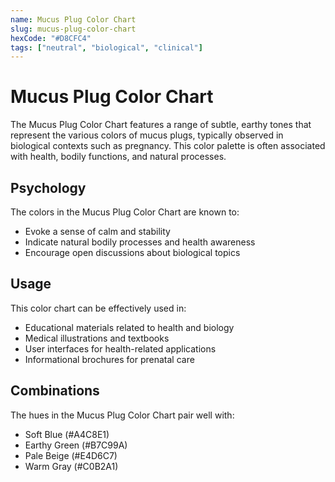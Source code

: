 ```yaml
---
name: Mucus Plug Color Chart
slug: mucus-plug-color-chart
hexCode: "#D8CFC4"
tags: ["neutral", "biological", "clinical"]
---
```


# Mucus Plug Color Chart

The Mucus Plug Color Chart features a range of subtle, earthy tones that represent the various colors of mucus plugs, typically observed in biological contexts such as pregnancy. This color palette is often associated with health, bodily functions, and natural processes.

## Psychology

The colors in the Mucus Plug Color Chart are known to:
- Evoke a sense of calm and stability
- Indicate natural bodily processes and health awareness
- Encourage open discussions about biological topics

## Usage

This color chart can be effectively used in:
- Educational materials related to health and biology
- Medical illustrations and textbooks
- User interfaces for health-related applications
- Informational brochures for prenatal care

## Combinations

The hues in the Mucus Plug Color Chart pair well with:
- Soft Blue (#A4C8E1)
- Earthy Green (#B7C99A)
- Pale Beige (#E4D6C7)
- Warm Gray (#C0B2A1)